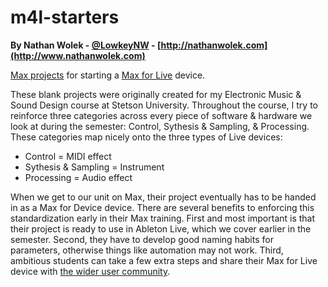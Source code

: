 # m4l-starters
**By Nathan Wolek - [@LowkeyNW](http://twitter.com/lowkeynw) - [http://nathanwolek.com](http://www.nathanwolek.com)**

[Max projects](https://docs.cycling74.com/max8/vignettes/projects_topic) for starting a [Max for Live](https://www.ableton.com/en/live/max-for-live/) device. 

These blank projects were originally created for my Electronic Music & Sound Design course at Stetson University.
Throughout the course, I try to reinforce three categories across every piece of software & hardware we look at during the semester: Control, Sythesis & Sampling, & Processing.
These categories map nicely onto the three types of Live devices:

* Control = MIDI effect
* Sythesis & Sampling = Instrument
* Processing = Audio effect

When we get to our unit on Max, their project eventually has to be handed in as a Max for Device device.
There are several benefits to enforcing this standardization early in their Max training.
First and most important is that their project is ready to use in Ableton Live, which we cover earlier in the semester. 
Second, they have to develop good naming habits for parameters, otherwise things like automation may not work.
Third, ambitious students can take a few extra steps and share their Max for Live device with [the wider user community](https://maxforlive.com).
